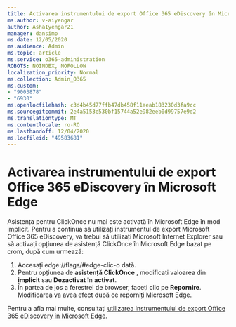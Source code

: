 ```yaml
---
title: Activarea instrumentului de export Office 365 eDiscovery în Microsoft Edge
ms.author: v-aiyengar
author: AshaIyengar21
manager: dansimp
ms.date: 12/05/2020
ms.audience: Admin
ms.topic: article
ms.service: o365-administration
ROBOTS: NOINDEX, NOFOLLOW
localization_priority: Normal
ms.collection: Admin_O365
ms.custom:
- "9003878"
- "6930"
ms.openlocfilehash: c3d4b45d77ffb47db458f11aeab183230d3fa9cc
ms.sourcegitcommit: 2e4a5153e530bf15744a52e982eeb0d99757e9d2
ms.translationtype: MT
ms.contentlocale: ro-RO
ms.lasthandoff: 12/04/2020
ms.locfileid: "49583681"
---
```

# <a name="enable-office-365-ediscovery-export-tool-in-microsoft-edge"></a>Activarea instrumentului de export Office 365 eDiscovery în Microsoft Edge

Asistența pentru ClickOnce nu mai este activată în Microsoft Edge în mod implicit. Pentru a continua să utilizați instrumentul de export Microsoft Office 365 eDiscovery, va trebui să utilizați Microsoft Internet Explorer sau să activați opțiunea de asistență ClickOnce în Microsoft Edge bazat pe crom, după cum urmează:

1. Accesați edge://flags/#edge-clic-o dată.
1. Pentru opțiunea de **asistență ClickOnce** , modificați valoarea din **implicit** sau **Dezactivat** în **activat**.
1. În partea de jos a ferestrei de browser, faceți clic pe **Repornire**. Modificarea va avea efect după ce reporniți Microsoft Edge.

Pentru a afla mai multe, consultați [utilizarea instrumentului de export Office 365 eDiscovery în Microsoft Edge](https://go.microsoft.com/fwlink/?linkid=2111611).
